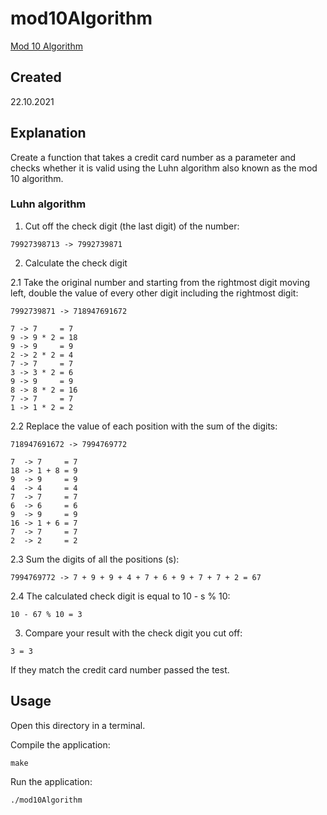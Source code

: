 # mod10Algorithm
[Mod 10 Algorithm](https://edabit.com/challenge/dcPJS9rwjfvtXyM2d)

## Created
22.10.2021

## Explanation
Create a function that takes a credit card number as a parameter and checks whether it is valid using the Luhn algorithm also known as the mod 10 algorithm.

### Luhn algorithm
1. Cut off the check digit (the last digit) of the number:

```
79927398713 -> 7992739871
```

2. Calculate the check digit

2.1 Take the original number and starting from the rightmost digit moving left, double the value of every other digit including the rightmost digit:

```
7992739871 -> 718947691672

7 -> 7     = 7
9 -> 9 * 2 = 18
9 -> 9     = 9
2 -> 2 * 2 = 4
7 -> 7     = 7
3 -> 3 * 2 = 6
9 -> 9     = 9
8 -> 8 * 2 = 16
7 -> 7     = 7
1 -> 1 * 2 = 2
```

2.2 Replace the value of each position with the sum of the digits:

```
718947691672 -> 7994769772

7  -> 7     = 7
18 -> 1 + 8 = 9
9  -> 9     = 9
4  -> 4     = 4
7  -> 7     = 7
6  -> 6     = 6
9  -> 9     = 9
16 -> 1 + 6 = 7
7  -> 7     = 7
2  -> 2     = 2
```

2.3 Sum the digits of all the positions (s):

```
7994769772 -> 7 + 9 + 9 + 4 + 7 + 6 + 9 + 7 + 7 + 2 = 67
```

2.4 The calculated check digit is equal to 10 - s % 10:

```
10 - 67 % 10 = 3
```

3. Compare your result with the check digit you cut off:

```
3 = 3
```

If they match the credit card number passed the test.

## Usage
Open this directory in a terminal.

Compile the application:

```
make
```

Run the application:

```
./mod10Algorithm
```
